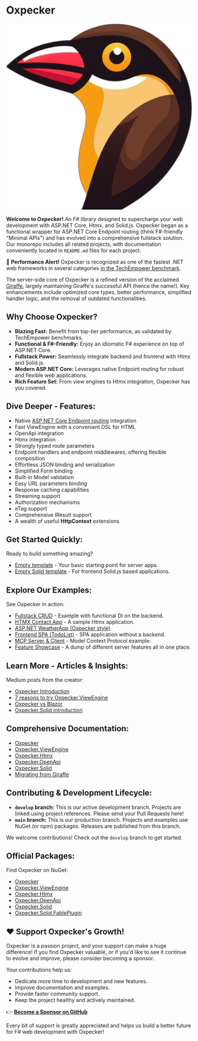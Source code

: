 ---
---

# Oxpecker

![Oxpecker](https://github.com/Lanayx/Oxpecker/raw/develop/images/oxpecker.png)

**Welcome to Oxpecker!** An F# library designed to supercharge your web development with ASP.NET Core, Htmx, and Solid.js. Oxpecker began as a functional wrapper for ASP.NET Core Endpoint routing (think F#-friendly "Minimal APIs") and has evolved into a comprehensive fullstack solution. Our monorepo includes all related projects, with documentation conveniently located in `README.md` files for each project.

🚀 **Performance Alert!** Oxpecker is recognized as one of the fastest .NET web frameworks in several categories [in the TechEmpower benchmark](https://www.techempower.com/benchmarks/#section=data-r23&p=zik0zj-zik0zj-zijocf-zik0zj-zik0zj-18y67).

The server-side core of Oxpecker is a refined version of the acclaimed [Giraffe](https://github.com/giraffe-fsharp/Giraffe), largely maintaining Giraffe's successful API (hence the name!). Key enhancements include optimized core types, better performance, simplified handler logic, and the removal of outdated functionalities.

## Why Choose Oxpecker?

*   **Blazing Fast:** Benefit from top-tier performance, as validated by TechEmpower benchmarks.
*   **Functional & F#-Friendly:** Enjoy an idiomatic F# experience on top of ASP.NET Core.
*   **Fullstack Power:** Seamlessly integrate backend and frontend with Htmx and Solid.js.
*   **Modern ASP.NET Core:** Leverages native Endpoint routing for robust and flexible web applications.
*   **Rich Feature Set:** From view engines to Htmx integration, Oxpecker has you covered.

## Dive Deeper - Features:

*   Native [ASP.NET Core Endpoint routing](https://learn.microsoft.com/en-us/aspnet/core/fundamentals/routing) integration
*   Fast ViewEngine with a convenient DSL for HTML
*   OpenApi integration
*   Htmx integration
*   Strongly typed route parameters
*   Endpoint handlers and endpoint middlewares, offering flexible composition
*   Effortless JSON binding and serialization
*   Simplified Form binding
*   Built-in Model validation
*   Easy URL parameters binding
*   Response caching capabilities
*   Streaming support
*   Authorization mechanisms
*   eTag support
*   Comprehensive IResult support
*   A wealth of useful **HttpContext** extensions

## Get Started Quickly:

Ready to build something amazing?
*   [Empty template](https://github.com/Lanayx/Oxpecker/blob/main/examples/Empty) - Your basic starting point for server apps.
*   [Empty Solid template](https://github.com/Lanayx/Oxpecker/blob/main/examples/EmptySolid) - For frontend Solid.js based applications.

## Explore Our Examples:

See Oxpecker in action:
*   [Fullstack CRUD](https://github.com/Lanayx/Oxpecker/blob/develop/examples/CRUD) - Example with functional DI on the backend.
*   [HTMX Contact App](https://github.com/Lanayx/Oxpecker/tree/develop/examples/ContactApp) - A sample Htmx application.
*   [ASP.NET WeatherApp (Oxpecker style)](https://github.com/Lanayx/Oxpecker/tree/develop/examples/WeatherApp)
*   [Frontend SPA (TodoList)](https://github.com/Lanayx/Oxpecker/tree/develop/examples/TodoList) - SPA application without a backend.
*   [MCP Server & Client](https://github.com/Lanayx/Oxpecker/tree/develop/examples/MCP) - Model Context Protocol example.
*   [Feature Showcase](https://github.com/Lanayx/Oxpecker/blob/develop/examples/Basic) - A dump of different server features all in one place.

## Learn More - Articles & Insights:

Medium posts from the creator:
*   [Oxpecker Introduction](https://medium.com/@lanayx/the-oxpecker-ef9df3dfb918)
*   [7 reasons to try Oxpecker.ViewEngine](https://medium.com/@lanayx/7-reasons-to-try-oxpecker-viewengine-af642b4d191c)
*   [Oxpecker vs Blazor](https://medium.com/@lanayx/blazor-vs-oxpecker-067cbcda9f99)
*   [Oxpecker.Solid introduction](https://medium.com/@lanayx/oxpecker-goes-full-stack-45beb1f3da34)

## Comprehensive Documentation:

*   [Oxpecker](https://lanayx.github.io/Oxpecker/src/Oxpecker/)
*   [Oxpecker.ViewEngine](https://lanayx.github.io/Oxpecker/src/Oxpecker.ViewEngine/)
*   [Oxpecker.Htmx](https://lanayx.github.io/Oxpecker/src/Oxpecker.Htmx/)
*   [Oxpecker.OpenApi](https://lanayx.github.io/Oxpecker/src/Oxpecker.OpenApi/)
*   [Oxpecker.Solid](https://lanayx.github.io/Oxpecker/src/Oxpecker.Solid/)
*   [Migrating from Giraffe](https://lanayx.github.io/Oxpecker/MigrateFromGiraffe)

## Contributing & Development Lifecycle:

*   **`develop` branch:** This is our active development branch. Projects are linked using project references. Please send your Pull Requests here!
*   **`main` branch:** This is our production branch. Projects and examples use NuGet (or npm) packages. Releases are published from this branch.

We welcome contributions! Check out the `develop` branch to get started.

## Official Packages:

Find Oxpecker on NuGet:
*   [Oxpecker](https://www.nuget.org/packages/Oxpecker)
*   [Oxpecker.ViewEngine](https://www.nuget.org/packages/Oxpecker.ViewEngine)
*   [Oxpecker.Htmx](https://www.nuget.org/packages/Oxpecker.Htmx)
*   [Oxpecker.OpenApi](https://www.nuget.org/packages/Oxpecker.OpenApi)
*   [Oxpecker.Solid](https://www.nuget.org/packages/Oxpecker.Solid)
*   [Oxpecker.Solid.FablePlugin](https://www.nuget.org/packages/Oxpecker.Solid.FablePlugin)

## ❤️ Support Oxpecker's Growth!

Oxpecker is a passion project, and your support can make a huge difference! If you find Oxpecker valuable, or if you'd like to see it continue to evolve and improve, please consider becoming a sponsor.

Your contributions help us:
*   Dedicate more time to development and new features.
*   Improve documentation and examples.
*   Provide faster community support.
*   Keep the project healthy and actively maintained.

👉 **[Become a Sponsor on GitHub](https://github.com/sponsors/Lanayx)**

Every bit of support is greatly appreciated and helps us build a better future for F# web development with Oxpecker!
